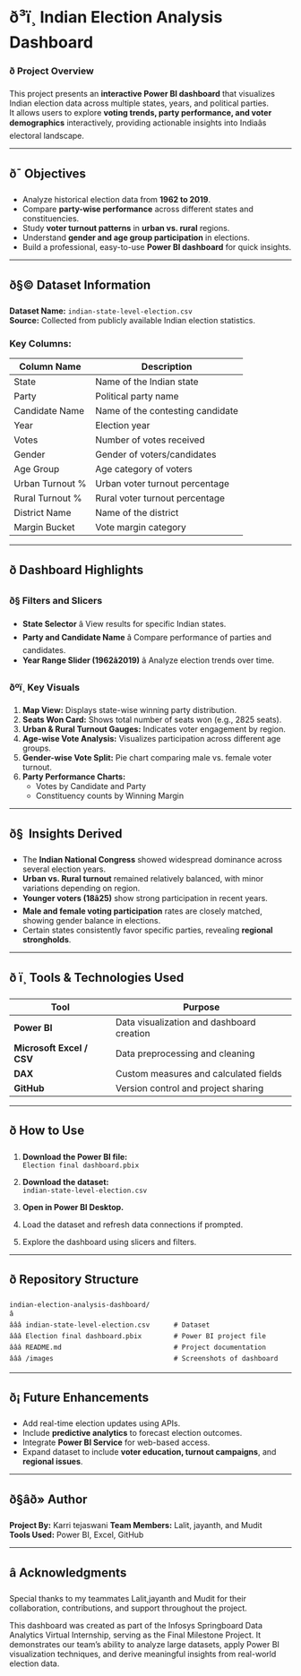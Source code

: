 # ð³ï¸ Indian Election Analysis Dashboard

### ð Project Overview
This project presents an **interactive Power BI dashboard** that visualizes Indian election data across multiple states, years, and political parties.  
It allows users to explore **voting trends, party performance, and voter demographics** interactively, providing actionable insights into Indiaâs electoral landscape.

---

## ð¯ Objectives
- Analyze historical election data from **1962 to 2019**.
- Compare **party-wise performance** across different states and constituencies.
- Study **voter turnout patterns** in **urban vs. rural** regions.
- Understand **gender and age group participation** in elections.
- Build a professional, easy-to-use **Power BI dashboard** for quick insights.

---

## ð§© Dataset Information
**Dataset Name:** `indian-state-level-election.csv`  
**Source:** Collected from publicly available Indian election statistics.

### Key Columns:
| Column Name | Description |
|--------------|-------------|
| State | Name of the Indian state |
| Party | Political party name |
| Candidate Name | Name of the contesting candidate |
| Year | Election year |
| Votes | Number of votes received |
| Gender | Gender of voters/candidates |
| Age Group | Age category of voters |
| Urban Turnout % | Urban voter turnout percentage |
| Rural Turnout % | Rural voter turnout percentage |
| District Name | Name of the district |
| Margin Bucket | Vote margin category |

---

## ð Dashboard Highlights

### ð§­ Filters and Slicers
- **State Selector** â View results for specific Indian states.
- **Party and Candidate Name** â Compare performance of parties and candidates.
- **Year Range Slider (1962â2019)** â Analyze election trends over time.

### ðºï¸ Key Visuals
1. **Map View:** Displays state-wise winning party distribution.  
2. **Seats Won Card:** Shows total number of seats won (e.g., 2825 seats).  
3. **Urban & Rural Turnout Gauges:** Indicates voter engagement by region.  
4. **Age-wise Vote Analysis:** Visualizes participation across different age groups.  
5. **Gender-wise Vote Split:** Pie chart comparing male vs. female voter turnout.  
6. **Party Performance Charts:**  
   - Votes by Candidate and Party  
   - Constituency counts by Winning Margin

---

## ð§  Insights Derived
- The **Indian National Congress** showed widespread dominance across several election years.  
- **Urban vs. Rural turnout** remained relatively balanced, with minor variations depending on region.  
- **Younger voters (18â25)** show strong participation in recent years.  
- **Male and female voting participation** rates are closely matched, showing gender balance in elections.  
- Certain states consistently favor specific parties, revealing **regional strongholds**.

---

## ð ï¸ Tools & Technologies Used
| Tool | Purpose |
|------|----------|
| **Power BI** | Data visualization and dashboard creation |
| **Microsoft Excel / CSV** | Data preprocessing and cleaning |
| **DAX** | Custom measures and calculated fields |
| **GitHub** | Version control and project sharing |

---

## ð How to Use
1. **Download the Power BI file:**  
   `Election final dashboard.pbix`

2. **Download the dataset:**  
   `indian-state-level-election.csv`

3. **Open in Power BI Desktop.**  
4. Load the dataset and refresh data connections if prompted.  
5. Explore the dashboard using slicers and filters.

---

## ð Repository Structure

```
indian-election-analysis-dashboard/
â
âââ indian-state-level-election.csv      # Dataset
âââ Election final dashboard.pbix        # Power BI project file
âââ README.md                            # Project documentation
âââ /images                              # Screenshots of dashboard
```
---

## ð¡ Future Enhancements
- Add real-time election updates using APIs.  
- Include **predictive analytics** to forecast election outcomes.  
- Integrate **Power BI Service** for web-based access.  
- Expand dataset to include **voter education, turnout campaigns**, and **regional issues**.

---

## ð§âð» Author
**Project By:** Karri tejaswani
**Team Members:** Lalit, jayanth, and Mudit  
**Tools Used:** Power BI, Excel, GitHub  

---

## â­ Acknowledgments 
Special thanks to my teammates Lalit,jayanth and Mudit for their collaboration, contributions, and support throughout the project.

This dashboard was created as part of the Infosys Springboard Data Analytics Virtual Internship, serving as the Final Milestone Project.
It demonstrates our team’s ability to analyze large datasets, apply Power BI visualization techniques, and derive meaningful insights from real-world election data.
